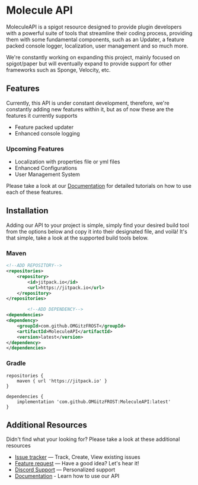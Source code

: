 
# Molecule API

MoleculeAPI is a spigot resource designed to provide plugin developers with a powerful suite
of tools that streamline their coding process, providing them with some fundamental components, such as an Updater, a
feature packed
console logger, localization, user management and so much more.

We're constantly working on expanding this project, mainly focused on spigot/paper but will eventually expand to provide
support for other
frameworks such as Sponge, Velocity, etc.

## Features

Currently, this API is under constant development, therefore, we're constantly adding new features within it, but as of now these are the features it currently supports
* Feature packed updater
* Enhanced console logging

### Upcoming Features
* Localization with properties file or yml files
* Enhanced Configurations
* User Management System

Please take a look at our [Documentation](https://docs.moleculepowered.com) for detailed tutorials on how to use each of
these features.

## Installation

Adding our API to your project is simple, simply find your desired build tool from
the options below and copy it into their designated file, and voilà!
It's that simple, take a look at the supported build tools below.

### Maven

````xml
<!--ADD REPOSITORY-->
<repositories>
    <repository>
        <id>jitpack.io</id>
        <url>https://jitpack.io</url>
    </repository>
</repositories>

        <!--ADD DEPENDENCY-->
<dependencies>
<dependency>
    <groupId>com.github.OMGitzFROST</groupId>
    <artifactId>MoleculeAPI</artifactId>
    <version>latest</version>
</dependency>
</dependencies>
````

### Gradle

````
repositories {
    maven { url 'https://jitpack.io' }
}

dependencies {
    implementation 'com.github.OMGitzFROST:MoleculeAPI:latest'
}
````

## Additional Resources

Didn't find what your looking for? Please take a look at these additional resources

* [Issue tracker](https://github.com/OMGitzFROST/MoleculeAPI/issues) — Track, Create, View existing issues
* [Feature request]() — Have a good idea? Let's hear it!
* [Discord Support](https://discord.gg/38JRNJxAVD) — Personalized support
* [Documentation](https://docs.moleculepowered.com) - Learn how to use our API
